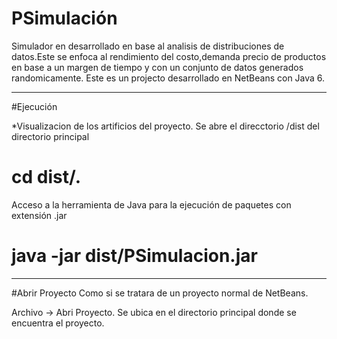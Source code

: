 # PSimulación
Simulador en desarrollado en base al analisis de distribuciones de datos.Este se enfoca al rendimiento del costo,demanda precio de productos en base a un margen de tiempo y con un conjunto de datos generados randomicamente.  Este es un projecto desarrollado en NetBeans con Java 6.   
 
 __________________________________________ 
 #Ejecución 
 
 *Visualizacion de los artificios del proyecto.
 Se abre el direcctorio /dist del directorio principal 
 # cd dist/.
 
 Acceso a la herramienta de Java para la ejecución de paquetes con extensión .jar 
 # java -jar dist/PSimulacion.jar   

_____________________________ 
#Abrir Proyecto  Como si se tratara de un proyecto normal de NetBeans.  

Archivo -> Abri Proyecto.
Se ubica en el directorio principal donde se encuentra el proyecto.
